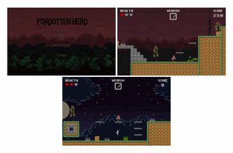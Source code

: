 <p align="center">
  <img src="https://github.com/bansarip04/Forgotten-Hero/blob/main/Forgotten_Hero%20cover.png?raw=true" width="250"/>
  <img src="https://github.com/bansarip04/Forgotten-Hero/blob/main/Forgotten_Hero_2.png?raw=true" width="250"/>
  <img src="https://github.com/bansarip04/Forgotten-Hero/blob/main/Forgotten_Hero_3.png?raw=true" width="250"/>
</p>

